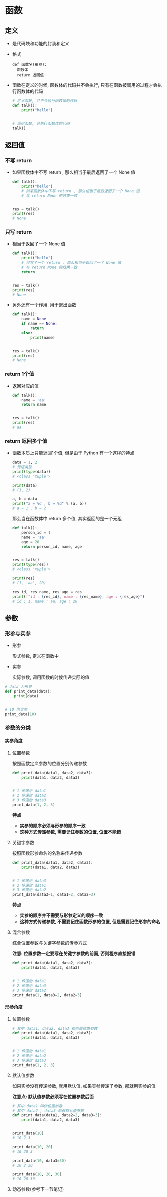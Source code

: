 # 函数

## 定义

- 是代码块和功能的封装和定义

- 格式

  ```
  def 函数名(形参):
  	函数体
  	return 返回值
  ```

- 函数在定义的时候, 函数体的代码并不会执行, 只有在函数被调用的过程才会执行函数体的代码

  ```python
  # 定义函数, 并不会执行函数体的代码
  def talk():
      print("hello")
  
  
  # 调用函数, 会执行函数体的代码
  talk()
  ```

## 返回值

### 不写 return

- 如果函数体中不写 return , 那么相当于最后返回了一个 None 值

  ```python
  def talk():
      print("hello")
      # 如果函数体中不写 return , 那么相当于最后返回了一个 None 值
      # 与 return None 的效果一致
  
  
  res = talk()
  print(res)
  # None
  ```

### 只写 return

- 相当于返回了一个 None 值

  ```python
  def talk():
      print("hello")
      # 只写了一个 return , 那么相当于返回了一个 None 值
      # 与 return None 的效果一致
      return
  
  
  res = talk()
  print(res)
  # None
  ```

- 另外还有一个作用, 用于退出函数

  ```python
  def talk():
      name = None
      if name == None:
          return
      else:
          print(name)
  
  
  res = talk()
  print(res)
  # None
  ```

### return 1个值

- 返回对应的值

  ```python
  def talk():
      name = 'aa'
      return name
  
  
  res = talk()
  print(res)
  # aa
  ```

### return 返回多个值

- 函数本质上只能返回1个值, 但是由于 Python 有一个这样的特点

  ```python
  data = 1, 2
  # 元组类型
  print(type(data))
  # <class 'tuple'>
  
  print(data)
  # (1, 2)
  
  a, b = data
  print("a = %d , b = %d" % (a, b))
  # a = 1 , b = 2
  ```

  那么当在函数体中 return 多个值, 其实返回的是一个元组

  ```python
  def talk():
      person_id = 1
      name = 'aa'
      age = 20
      return person_id, name, age
  
  
  res = talk()
  print(type(res))
  # <class 'tuple'>
  
  print(res)
  # (1, 'aa', 20)
  
  res_id, res_name, res_age = res
  print(f"id : {res_id}, name : {res_name}, age : {res_age}")
  # id : 1, name : aa, age : 20
  ```

## 参数

### 形参与实参

- 形参

  形式参数, 定义在函数中

- 实参

  实际参数, 调用函数的时候传递实际的值

```python
# data 为形参
def print_data(data):
    print(data)


# 10 为实参
print_data(10)
```

### 参数的分类

#### 实参角度

1. 位置参数

   按照函数定义参数的位置分别传递参数

   ```python
   def print_data(data1, data2, data3):
       print(data1, data2, data3)
   
   
   # 1 传递给 data1
   # 2 传递给 data2
   # 3 传递给 data3
   print_data(1, 2, 3)
   ```

   **特点**

   - **实参的顺序必须与形参的顺序一致**
   - **这种方式传递参数, 需要记住参数的位置, 位置不能错**

2. 关键字参数

   按照函数形参命名的名称来传递参数

   ```python
   def print_data(data1, data2, data3):
       print(data1, data2, data3)
   
   
   # 1 传递给 data3
   # 2 传递给 data1
   # 3 传递给 data2
   print_data(data3=1, data1=2, data2=3)
   ```

   **特点**

   - **实参的顺序并不需要与形参定义的顺序一致**
   - **这种方式传递参数, 不需要记住函数形参的位置, 但是需要记住形参的命名**

3. 混合参数

   综合位置参数与关键字参数的传参方式

   **注意: 位置参数一定要写在关键字参数的前面, 否则程序直接报错**

   ```python
   def print_data(data1, data2, data3):
       print(data1, data2, data3)
   
   
   # 1 传递给 data1
   # 2 传递给 data3
   # 3 传递给 data2
   print_data(1, data3=2, data2=3)
   ```

#### 形参角度

1. 位置参数

   ```python
   # 其中 data1, data2, data3 都叫做位置参数
   def print_data(data1, data2, data3):
       print(data1, data2, data3)
   
   
   # 1 传递给 data1
   # 2 传递给 data2
   # 3 传递给 data3
   print_data(1, 2, 3)
   ```

2. 默认值参数

   如果实参没有传递参数, 就用默认值, 如果实参传递了参数, 那就用实参的值

   **注意点: 默认值参数必须写在位置参数后面**

   ```python
   # 其中 data1 叫做位置参数
   # 其中 data2 , data3 叫做默认值参数
   def print_data(data1, data2=2, data3=3):
       print(data1, data2, data3)
   
   
   print_data(10)
   # 10 2 3
   
   print_data(10, 20)
   # 10 20 3
   
   print_data(10, data3=30)
   # 10 2 30
   
   print_data(10, 20, 30)
   # 10 20 30
   ```

3. 动态参数(参考下一节笔记)

